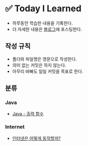 # ✅ Today I Learned

* 하루동안 학습한 내용을 기록한다.
* 더 자세한 내용은 [블로그](https://inkyeomnote.tistory.com/)에 포스팅한다.
  

## 작성 규칙

* 폴더와 파일명은 영문으로 작성한다.
* 의미 없는 커밋은 하지 않는다.
* 아무리 바빠도 일일 커밋을 목표로 한다.



## 분류
### Java
* [Java - 출력 함수](https://github.com/ingyeomnote/TIL/tree/main/Java/기본언어.md)

### Internet
* [인터넷은 어떻게 동작할까?](https://github.com/ingyeomnote/TIL/tree/main/Internet/how_does_the_internet_work.md)
